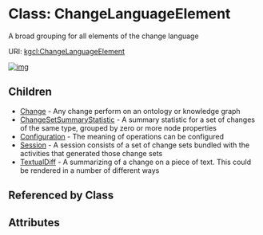 
# Class: ChangeLanguageElement


A broad grouping for all elements of the change language

URI: [kgcl:ChangeLanguageElement](http://w3id.org/kgcl/ChangeLanguageElement)


[![img](https://yuml.me/diagram/nofunky;dir:TB/class/[TextualDiff],[Session],[Configuration],[ChangeSetSummaryStatistic],[ChangeLanguageElement]^-[TextualDiff],[ChangeLanguageElement]^-[Session],[ChangeLanguageElement]^-[Configuration],[ChangeLanguageElement]^-[ChangeSetSummaryStatistic],[ChangeLanguageElement]^-[Change],[Change])](https://yuml.me/diagram/nofunky;dir:TB/class/[TextualDiff],[Session],[Configuration],[ChangeSetSummaryStatistic],[ChangeLanguageElement]^-[TextualDiff],[ChangeLanguageElement]^-[Session],[ChangeLanguageElement]^-[Configuration],[ChangeLanguageElement]^-[ChangeSetSummaryStatistic],[ChangeLanguageElement]^-[Change],[Change])

## Children

 * [Change](Change.md) - Any change perform on an ontology or knowledge graph
 * [ChangeSetSummaryStatistic](ChangeSetSummaryStatistic.md) - A summary statistic for a set of changes of the same type, grouped by zero or more node properties
 * [Configuration](Configuration.md) - The meaning of operations can be configured
 * [Session](Session.md) - A session consists of a set of change sets bundled with the activities that generated those change sets
 * [TextualDiff](TextualDiff.md) - A summarizing of a change on a piece of text. This could be rendered in a number of different ways

## Referenced by Class


## Attributes

